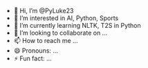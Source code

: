 - 👋 Hi, I’m @PyLuke23
- 👀 I’m interested in AI, Python, Sports
- 🌱 I’m currently learning NLTK, T2S in Python
- 💞️ I’m looking to collaborate on ...
- 📫 How to reach me ...
- 😄 Pronouns: ...
- ⚡ Fun fact: ...

<!---
PyLuke23/PyLuke23 is a ✨ special ✨ repository because its `README.md` (this file) appears on your GitHub profile.
You can click the Preview link to take a look at your changes.
--->
